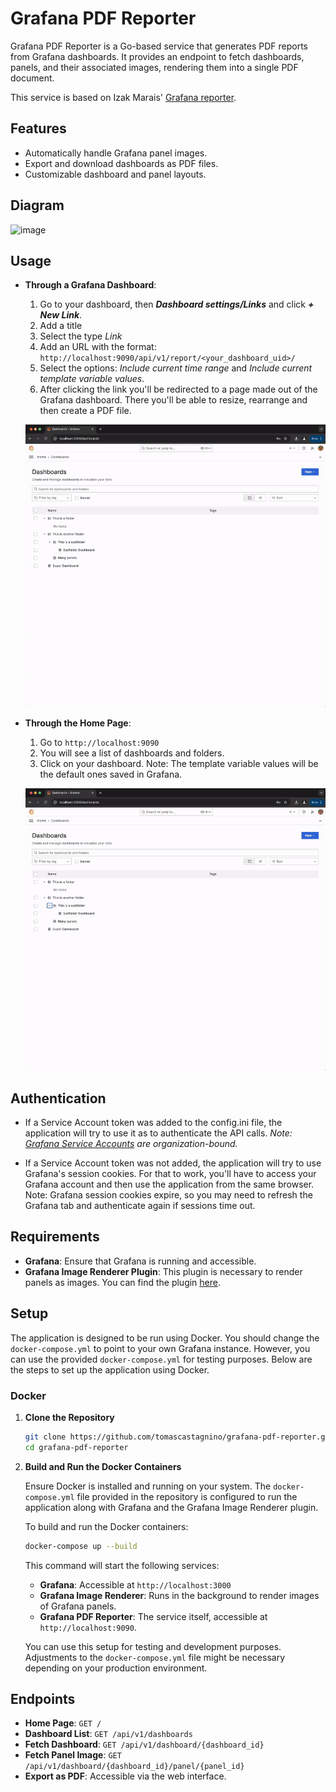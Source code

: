 
# Grafana PDF Reporter

Grafana PDF Reporter is a Go-based service that generates PDF reports from Grafana dashboards. It provides an endpoint to fetch dashboards, panels, and their associated images, rendering them into a single PDF document.

This service is based on Izak Marais' [Grafana reporter](https://github.com/IzakMarais/reporter).

## Features

- Automatically handle Grafana panel images.
- Export and download dashboards as PDF files.
- Customizable dashboard and panel layouts.

## Diagram

  ![image](https://github.com/user-attachments/assets/5c725b8a-3f34-4fee-bc63-0ac9703a576b)


## Usage

- **Through a Grafana Dashboard**:
  
   1. Go to your dashboard, then **_Dashboard settings/Links_** and click **_+ New Link_**.
   2. Add a title
   3. Select the type _Link_
   4. Add an URL with the format: `http://localhost:9090/api/v1/report/<your_dashboard_uid>/`
   5. Select the options: _Include current time range_ and _Include current template variable values_.
   6. After clicking the link you'll be redirected to a page made out of the Grafana dashboard. There you'll be able to resize, rearrange and then create a PDF file.

  ![Demo GIF](demo/example_2.gif)
 
- **Through the Home Page**:
  1. Go to `http://localhost:9090`
  2. You will see a list of dashboards and folders.
  3. Click on your dashboard. Note: The template variable values will be the default ones saved in Grafana.
 
  ![Demo GIF](demo/example_1.gif)

## Authentication

- If a Service Account token was added to the config.ini file, the application will try to use it as to authenticate the API calls. *Note: [Grafana Service Accounts](https://grafana.com/docs/grafana/latest/administration/service-accounts/) are organization-bound.*

- If a Service Account token was not added, the application will try to use Grafana's session cookies. For that to work, you'll have to access your Grafana account and then use the application from the same browser. Note: Grafana session cookies expire, so you may need to refresh the Grafana tab and authenticate again if sessions time out.

## Requirements

- **Grafana**: Ensure that Grafana is running and accessible.
- **Grafana Image Renderer Plugin**: This plugin is necessary to render panels as images. You can find the plugin [here](https://grafana.com/grafana/plugins/grafana-image-renderer).

## Setup

The application is designed to be run using Docker. You should change the `docker-compose.yml` to point to your own Grafana instance. However, you can use the provided `docker-compose.yml` for testing purposes. Below are the steps to set up the application using Docker.

### Docker

1. **Clone the Repository**

   ```bash
   git clone https://github.com/tomascastagnino/grafana-pdf-reporter.git
   cd grafana-pdf-reporter
   ```

2. **Build and Run the Docker Containers**

   Ensure Docker is installed and running on your system. The `docker-compose.yml` file provided in the repository is configured to run the application along with Grafana and the Grafana Image Renderer plugin.

   To build and run the Docker containers:

   ```bash
   docker-compose up --build
   ```

   This command will start the following services:

   - **Grafana**: Accessible at `http://localhost:3000`
   - **Grafana Image Renderer**: Runs in the background to render images of Grafana panels.
   - **Grafana PDF Reporter**: The service itself, accessible at `http://localhost:9090`.

   You can use this setup for testing and development purposes. Adjustments to the `docker-compose.yml` file might be necessary depending on your production environment.

## Endpoints

- **Home Page**: `GET /`
- **Dashboard List**: `GET /api/v1/dashboards`
- **Fetch Dashboard**: `GET /api/v1/dashboard/{dashboard_id}`
- **Fetch Panel Image**: `GET /api/v1/dashboard/{dashboard_id}/panel/{panel_id}`
- **Export as PDF**: Accessible via the web interface.
